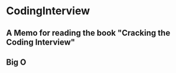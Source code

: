 # CodingInterview
## A Memo for reading the book "Cracking the Coding Interview"

Big O
------------
